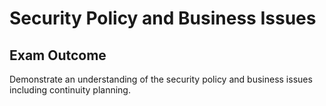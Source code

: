 # Security Policy and Business Issues

## Exam Outcome

Demonstrate an understanding of the security policy and business issues including continuity planning.

